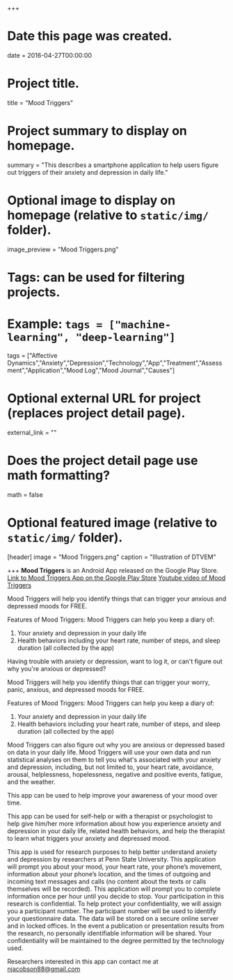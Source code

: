 +++
# Date this page was created.
date = 2016-04-27T00:00:00

# Project title.
title = "Mood Triggers"

# Project summary to display on homepage.
summary = "This describes a smartphone application to help users figure out triggers of their anxiety and depression in daily life."

# Optional image to display on homepage (relative to `static/img/` folder).
image_preview = "Mood Triggers.png"

# Tags: can be used for filtering projects.
# Example: `tags = ["machine-learning", "deep-learning"]`
tags = ["Affective Dynamics","Anxiety","Depression","Technology","App","Treatment","Assessment","Application","Mood Log","Mood Journal","Causes"]

# Optional external URL for project (replaces project detail page).
external_link = ""

# Does the project detail page use math formatting?
math = false

# Optional featured image (relative to `static/img/` folder).
[header]
image = "Mood Triggers.png"
caption = "Illustration of DTVEM"

+++
**Mood Triggers** is an Android App released on the Google Play Store.
[Link to Mood Triggers App on the Google Play Store](https://play.google.com/store/apps/details?id=com.nick.moodtriggers.anxietyanddepressionapp)
[Youtube video of Mood Triggers](https://youtu.be/Lx-hqXYDEGE)

Mood Triggers will help you identify things that can trigger your anxious and depressed moods for FREE.

Features of Mood Triggers:
Mood Triggers can help you keep a diary of:
1. Your anxiety and depression in your daily life
2. Health behaviors including your heart rate, number of steps, and sleep duration (all collected by the app)


Having trouble with anxiety or depression, want to log it, or can't figure out why you're anxious or depressed?

Mood Triggers will help you identify things that can trigger your worry, panic, anxious, and depressed moods for FREE.

Features of Mood Triggers:
Mood Triggers can help you keep a diary of:
1. Your anxiety and depression in your daily life
2. Health behaviors including your heart rate, number of steps, and sleep duration (all collected by the app)

Mood Triggers can also figure out why you are anxious or depressed based on data in your daily life. Mood Triggers will use your own data and run statistical analyses on them to tell you what's associated with your anxiety and depression, including, but not limited to, your heart rate, avoidance, arousal, helplessness, hopelessness, negative and positive events, fatigue, and the weather. 

This app can be used to help improve your awareness of your mood over time. 

This app can be used for self-help or with a therapist or psychologist to help give him/her more information about how you experience anxiety and depression in your daily life, related health behaviors, and help the therapist to learn what triggers your anxiety and depressed mood.

This app is used for research purposes to help better understand anxiety and depression by researchers at Penn State University. This application will prompt you about your mood, your heart rate, your phone’s movement, information about your phone’s location, and the times of outgoing and incoming text messages and calls (no content about the texts or calls themselves will be recorded). This application will prompt you to complete information once per hour until you decide to stop. Your participation in this research is confidential. To help protect your confidentiality, we will assign you a participant number. The participant number will be used to identify your questionnaire data. The data will be stored on a secure online server and in locked offices. In the event a publication or presentation results from the research, no personally identifiable information will be shared. Your confidentiality will be maintained to the degree permitted by the technology used.


Researchers interested in this app can contact me at njacobson88@gmail.com
